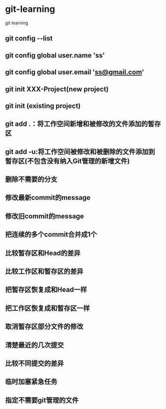 # git-learning
git learning

## git config --list
## git config global user.name 'ss'
## git config global user.email 'ss@gmail.com'
## git init XXX-Project(new project)
## git init (existing project)


## git add .：将工作空间新增和被修改的文件添加的暂存区
## git add -u:将工作空间被修改和被删除的文件添加到暂存区(不包含没有纳入Git管理的新增文件)


## 
## 删除不需要的分支
## 修改最新commit的message
## 修改旧commit的message
## 把连续的多个commit合并成1个
## 比较暂存区和Head的差异
## 比较工作区和暂存区的差异
## 把暂存区恢复成和Head一样
## 把工作区恢复成和暂存区一样
## 取消暂存区部分文件的修改
## 清楚最近的几次提交
## 比较不同提交的差异
## 临时加塞紧急任务
## 指定不需要git管理的文件
## 
